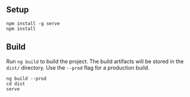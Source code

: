 ## Setup

```
npm install -g serve
npm install
```

## Build

Run `ng build` to build the project. The build artifacts will be stored in the `dist/` directory. Use the `--prod` flag for a production build.


```
ng build --prod
cd dist
serve
```
